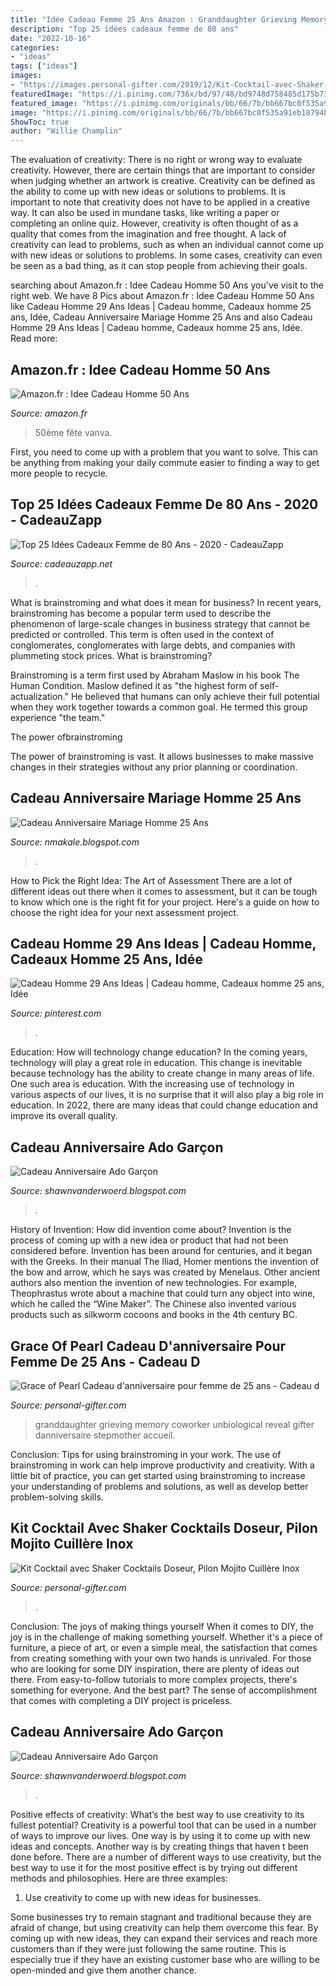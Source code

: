 ```yaml
---
title: "Idée Cadeau Femme 25 Ans Amazon : Granddaughter Grieving Memory Coworker Unbiological Reveal Gifter Danniversaire Stepmother Accueil"
description: "Top 25 idées cadeaux femme de 80 ans"
date: "2022-10-16"
categories:
- "ideas"
tags: ["ideas"]
images:
- "https://images.personal-gifter.com/2019/12/Kit-Cocktail-avec-Shaker-Cocktails-Doseur-Pilon-Mojito-Cuillre-Inox-Idee-Cadeau-Noel-Original-Homme-Femme-Couple-Set-Shakers-Professionnel-Complet-Coffret-Personnalisable-0-2.jpg"
featuredImage: "https://i.pinimg.com/736x/bd/97/48/bd9748d758485d175b733e4d3f4004cf.jpg"
featured_image: "https://i.pinimg.com/originals/bb/66/7b/bb667bc0f535a91eb18794b6559d2386.jpg"
image: "https://i.pinimg.com/originals/bb/66/7b/bb667bc0f535a91eb18794b6559d2386.jpg"
ShowToc: true
author: "Willie Champlin"
---
```



The evaluation of creativity: There is no right or wrong way to evaluate creativity. However, there are certain things that are important to consider when judging whether an artwork is creative.
Creativity can be defined as the ability to come up with new ideas or solutions to problems. It is important to note that creativity does not have to be applied in a creative way. It can also be used in mundane tasks, like writing a paper or completing an online quiz. However, creativity is often thought of as a quality that comes from the imagination and free thought. A lack of creativity can lead to problems, such as when an individual cannot come up with new ideas or solutions to problems. In some cases, creativity can even be seen as a bad thing, as it can stop people from achieving their goals.

	

		
searching about Amazon.fr : Idee Cadeau Homme 50 Ans you've visit to the right web. We have 8 Pics about Amazon.fr : Idee Cadeau Homme 50 Ans like Cadeau Homme 29 Ans Ideas | Cadeau homme, Cadeaux homme 25 ans, Idée, Cadeau Anniversaire Mariage Homme 25 Ans and also Cadeau Homme 29 Ans Ideas | Cadeau homme, Cadeaux homme 25 ans, Idée. Read more:
		
    
## Amazon.fr : Idee Cadeau Homme 50 Ans

<img loading=lazy src="https://m.media-amazon.com/images/I/71plnzFbHOL._AC_UL320_.jpg" onerror="this.onerror=null;this.src='https://tse3.mm.bing.net/th?id=OIP.LClnKs63XL7E8W8Owso7GgAAAA&amp;pid=15.1';" alt="Amazon.fr : Idee Cadeau Homme 50 Ans">

_Source: amazon.fr_

>50ème fête vanva. 

	

First, you need to come up with a problem that you want to solve. This can be anything from making your daily commute easier to finding a way to get more people to recycle.

    
## Top 25 Idées Cadeaux Femme De 80 Ans - 2020 - CadeauZapp

<img loading=lazy src="https://www.cadeauzapp.net/wp-content/plugins/aawp/public/image.php?url=aHR0cHM6Ly9tLm1lZGlhLWFtYXpvbi5jb20vaW1hZ2VzL0kvNDFFSEJrdE43YkwuanBn" onerror="this.onerror=null;this.src='https://tse4.mm.bing.net/th?id=OIP.2iu8S9ozLcQHSFUq5QWMzAHaHt&amp;pid=15.1';" alt="Top 25 Idées Cadeaux Femme de 80 Ans - 2020 - CadeauZapp">

_Source: cadeauzapp.net_

>. 

	

What is brainstroming and what does it mean for business?
In recent years, brainstroming has become a popular term used to describe the phenomenon of large-scale changes in business strategy that cannot be predicted or controlled. This term is often used in the context of conglomerates, conglomerates with large debts, and companies with plummeting stock prices.
What is brainstroming?

Brainstroming is a term first used by Abraham Maslow in his book The Human Condition. Maslow defined it as "the highest form of self-actualization." He believed that humans can only achieve their full potential when they work together towards a common goal. He termed this group experience "the team."

The power ofbrainstroming

The power of brainstroming is vast. It allows businesses to make massive changes in their strategies without any prior planning or coordination.

    
## Cadeau Anniversaire Mariage Homme 25 Ans

<img loading=lazy src="https://lh6.googleusercontent.com/proxy/EkGC8IZeOEhM1wZi1edEghTSRrhY7giA9ZDoEMDWNoE9-mW6bZepo9pTxSBxHqkN7ikMt58POzXLTN-CBdfMbknLVB-aqQkgLcVxBAnDocwhMSVryGSa5EZh7nKomg=w1200-h630-p-k-no-nu" onerror="this.onerror=null;this.src='https://tse1.mm.bing.net/th?id=OIP.DKGg98hM2vZqvgqAEOp_TgHaDt&amp;pid=15.1';" alt="Cadeau Anniversaire Mariage Homme 25 Ans">

_Source: nmakale.blogspot.com_

>. 

	

How to Pick the Right Idea: The Art of Assessment
There are a lot of different ideas out there when it comes to assessment, but it can be tough to know which one is the right fit for your project. Here's a guide on how to choose the right idea for your next assessment project.

    
## Cadeau Homme 29 Ans Ideas | Cadeau Homme, Cadeaux Homme 25 Ans, Idée

<img loading=lazy src="https://i.pinimg.com/736x/bd/97/48/bd9748d758485d175b733e4d3f4004cf.jpg" onerror="this.onerror=null;this.src='https://tse1.mm.bing.net/th?id=OIP.OGSJqi3s8z_UjHMJQTLGJgAAAA&amp;pid=15.1';" alt="Cadeau Homme 29 Ans Ideas | Cadeau homme, Cadeaux homme 25 ans, Idée">

_Source: pinterest.com_

>. 

	

Education: How will technology change education?
In the coming years, technology will play a great role in education. This change is inevitable because technology has the ability to create change in many areas of life. One such area is education. With the increasing use of technology in various aspects of our lives, it is no surprise that it will also play a big role in education. In 2022, there are many ideas that could change education and improve its overall quality.

    
## Cadeau Anniversaire Ado Garçon

<img loading=lazy src="https://i.pinimg.com/originals/bb/66/7b/bb667bc0f535a91eb18794b6559d2386.jpg" onerror="this.onerror=null;this.src='https://tse4.mm.bing.net/th?id=OIP.7m1TT3UiinclFjKDLW6ggwHaOG&amp;pid=15.1';" alt="Cadeau Anniversaire Ado Garçon">

_Source: shawnvanderwoerd.blogspot.com_

>. 

	

History of Invention: How did invention come about?
Invention is the process of coming up with a new idea or product that had not been considered before. Invention has been around for centuries, and it began with the Greeks. In their manual The Iliad, Homer mentions the invention of the bow and arrow, which he says was created by Menelaus. Other ancient authors also mention the invention of new technologies. For example, Theophrastus wrote about a machine that could turn any object into wine, which he called the “Wine Maker”. The Chinese also invented various products such as silkworm cocoons and books in the 4th century BC.

    
## Grace Of Pearl Cadeau D&#039;anniversaire Pour Femme De 25 Ans - Cadeau D

<img loading=lazy src="https://images.personal-gifter.com/2021/04/Cadeau-danniversaire-pour-fille-de-13-ans-Cadeau-pour-fille-de-13-ans-Idee-cadeau-pour-13-ans-Cadeau-pour-adolescente-fille-de-13-ans-Collier-de-perles-Swarovski-0-1.jpg" onerror="this.onerror=null;this.src='https://tse4.mm.bing.net/th?id=OIP.J4eSIZoH-Kv1fblCWzGQtwHaHa&amp;pid=15.1';" alt="Grace of Pearl Cadeau d&#039;anniversaire pour femme de 25 ans - Cadeau d">

_Source: personal-gifter.com_

>granddaughter grieving memory coworker unbiological reveal gifter danniversaire stepmother accueil. 

	

Conclusion: Tips for using brainstroming in your work.
The use of brainstroming in work can help improve productivity and creativity. With a little bit of practice, you can get started using brainstroming to increase your understanding of problems and solutions, as well as develop better problem-solving skills.

    
## Kit Cocktail Avec Shaker Cocktails Doseur, Pilon Mojito Cuillère Inox

<img loading=lazy src="https://images.personal-gifter.com/2019/12/Kit-Cocktail-avec-Shaker-Cocktails-Doseur-Pilon-Mojito-Cuillre-Inox-Idee-Cadeau-Noel-Original-Homme-Femme-Couple-Set-Shakers-Professionnel-Complet-Coffret-Personnalisable-0-2.jpg" onerror="this.onerror=null;this.src='https://tse3.mm.bing.net/th?id=OIP.1LuFe8kuTD7oO86oV68wcAHaHa&amp;pid=15.1';" alt="Kit Cocktail avec Shaker Cocktails Doseur, Pilon Mojito Cuillère Inox">

_Source: personal-gifter.com_

>. 

	

Conclusion: The joys of making things yourself
When it comes to DIY, the joy is in the challenge of making something yourself. Whether it's a piece of furniture, a piece of art, or even a simple meal, the satisfaction that comes from creating something with your own two hands is unrivaled.
For those who are looking for some DIY inspiration, there are plenty of ideas out there. From easy-to-follow tutorials to more complex projects, there's something for everyone. And the best part? The sense of accomplishment that comes with completing a DIY project is priceless.

    
## Cadeau Anniversaire Ado Garçon

<img loading=lazy src="https://i.pinimg.com/564x/a4/86/fe/a486fe028deb7afd9a5f29c93650e1ef.jpg" onerror="this.onerror=null;this.src='https://tse3.mm.bing.net/th?id=OIP.NgVZENJh29zxedWBToc4xgHaKl&amp;pid=15.1';" alt="Cadeau Anniversaire Ado Garçon">

_Source: shawnvanderwoerd.blogspot.com_

>. 

	

Positive effects of creativity: What’s the best way to use creativity to its fullest potential?
Creativity is a powerful tool that can be used in a number of ways to improve our lives. One way is by using it to come up with new ideas and concepts. Another way is by creating things that haven t been done before. There are a number of different ways to use creativity, but the best way to use it for the most positive effect is by trying out different methods and philosophies. Here are three examples:
1. Use creativity to come up with new ideas for businesses.

Some businesses try to remain stagnant and traditional because they are afraid of change, but using creativity can help them overcome this fear. By coming up with new ideas, they can expand their services and reach more customers than if they were just following the same routine. This is especially true if they have an existing customer base who are willing to be open-minded and give them another chance.

